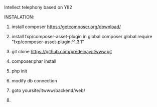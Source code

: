 Intellect telephony based on YII2

INSTALATION:

1. install composer
https://getcomposer.org/download/

2. install fxp/composer-asset-plugin in global
composer global require "fxp/composer-asset-plugin:^1.3.1"

3. git clone https://github.com/predeinay/itwww.git

4. composer.phar install

5. php init

6. modify db connection

7. goto yoursite/itwww/backend/web/

8. 
